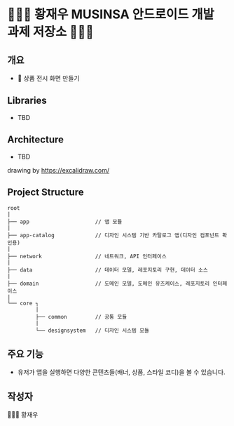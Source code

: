 # 👨🏻‍💻 황재우 MUSINSA 안드로이드 개발 과제 저장소 👨🏻‍💻

## 개요
- 📱 상품 전시 화면 만들기

## Libraries
- TBD

## Architecture
- TBD

drawing by https://excalidraw.com/

## Project Structure
```
root
|   
├── app                     // 앱 모듈 
|   
├── app-catalog             // 디자인 시스템 기반 카탈로그 앱(디자인 컴포넌트 확인용) 
|   
├── network                 // 네트워크, API 인터페이스
|   
├── data                    // 데이터 모델, 레포지토리 구현, 데이터 소스
|   
├── domain                  // 도메인 모델, 도메인 유즈케이스, 레포지토리 인터페이스
|   
└── core ┐
         |
         ├── common         // 공통 모듈
         |
         └── designsystem   // 디자인 시스템 모듈
```

## 주요 기능
- 유저가 앱을 실행하면 다양한 콘텐츠들(배너, 상품, 스타일 코디)을 볼 수 있습니다.

## 작성자
🐶🦶📏 황재우 
